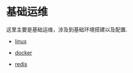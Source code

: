 # 基础运维

这里主要是基础运维，涉及到基础环境搭建以及配置.

- [linux](operations/linux.md)

- [docker](operations/docker.md)

- [redis](operations/redis.md)

